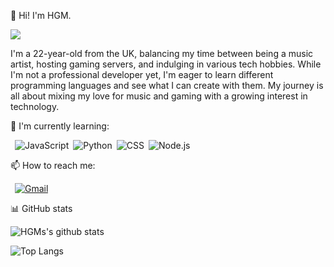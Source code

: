 :wave: Hi! I'm HGM. 

![](https://komarev.com/ghpvc/?username=nothgm&color=blueviolet&style=flat-square)

I'm a 22-year-old from the UK, balancing my time between being a music artist, hosting gaming servers, and indulging in various tech hobbies. While I'm not a professional developer yet, I'm eager to learn different programming languages and see what I can create with them. My journey is all about mixing my love for music and gaming with a growing interest in technology.

🌱 I'm currently learning:

&ensp;![JavaScript](https://img.shields.io/badge/-JavaScript-000000?style=flat-square&logo=JavaScript)&ensp;![Python](https://img.shields.io/badge/python-3670A0?style=for-the-badge&logo=python&logoColor=ffdd54)&ensp;![CSS](https://img.shields.io/badge/CSS3-1572B6?style=for-the-badge&logo=css3&logoColor=white)&ensp;![Node.js](https://img.shields.io/badge/-Node.js-303030?style=flat-square&logo=Node.js)

📫 How to reach me:

&ensp;[![Gmail](https://img.shields.io/badge/-Gmail-C71610?style=flat-square&logo=Gmail&logoColor=FFFFFF)](mailto:george@hgmartist.net)

:bar_chart: GitHub stats

![HGMs's github stats](https://github-readme-stats.vercel.app/api?username=nothgm&show_icons=true&title_color=19F9D8&icon_color=19F9D8&bg_color=002B36&text_color=FFFFFF)

![Top Langs](https://github-readme-stats.vercel.app/api/top-langs/?username=nothgm&layout=compact&title_color=19F9D8&icon_color=19F9D8&bg_color=002B36&text_color=FFFFFF)
